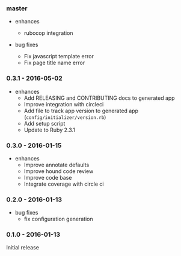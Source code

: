 ### master

* enhances
    * rubocop integration

* bug fixes
    * Fix javascript template error
    * Fix page title name error
    
### 0.3.1 - 2016-05-02

* enhances
    * Add RELEASING and CONTRIBUTING docs to generated app
    * Improve integration with circleci
    * Add file to track app version to generated app (`config/initializer/version.rb`)
    * Add setup script
    * Update to Ruby 2.3.1

### 0.3.0 - 2016-01-15

* enhances
    * Improve annotate defaults
    * Improve hound code review
    * Improve code base
    * Integrate coverage with circle ci

### 0.2.0 - 2016-01-13

* bug fixes
    * fix configuration generation
        
### 0.1.0 - 2016-01-13

Initial release
